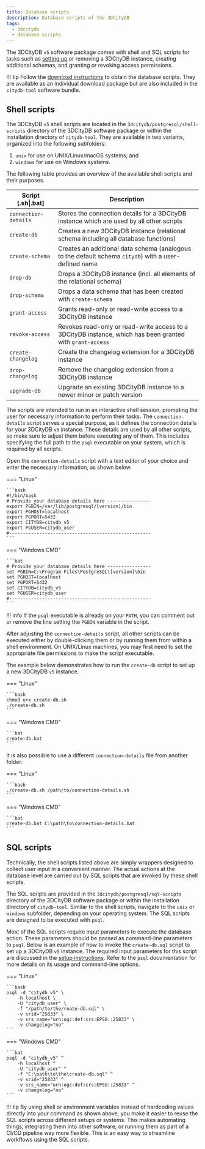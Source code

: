 ```yaml
---
title: Database scripts
description: Database scripts of the 3DCityDB
tags:
  - 3dcitydb
  - database scripts
---
```


The 3DCityDB `v5` software package comes with shell and SQL scripts for tasks such as
[setting up](../first-steps/setup.md#3dcitydb-setup-steps) or removing a 3DCityDB instance, creating
additional schemas, and granting or revoking access permissions. 

!!! tip
    Follow the [download instructions](../download.md) to obtain the database scripts. They are available as an individual
    download package but are also included in the `citydb-tool` software bundle.

## Shell scripts

The 3DCityDB `v5` shell scripts are located in the `3dcitydb/postgresql/shell-scripts` directory of the 3DCityDB
software package or within the installation directory of `citydb-tool`. They are available in two variants,
organized into the following subfolders:

1. `unix` for use on UNIX/Linux/macOS systems; and
2. `windows` for use on Windows systems.

The following table provides an overview of the available shell scripts and their purposes.

| Script [.sh\|.bat]   | Description                                                                                               |
|----------------------|-----------------------------------------------------------------------------------------------------------|
| `connection-details` | Stores the connection details for a 3DCityDB instance which are used by all other scripts                 |
| `create-db`          | Creates a new 3DCityDB instance (relational schema including all database functions)                      |
| `create-schema`      | Creates an additional data schema (analogous to the default schema `citydb`) with a user-defined name     |
| `drop-db`            | Drops a 3DCityDB instance (incl. all elements of the relational schema)                                   |
| `drop-schema`        | Drops a data schema that has been created with `create-schema`                                            |
| `grant-access`       | Grants read-only or read-write access to a 3DCityDB instance                                              |
| `revoke-access`      | Revokes read-only or read-write access to a 3DCityDB instance, which has been granted with `grant-access` |
| `create-changelog`   | Create the changelog extension for a 3DCityDB instance                                                    |
| `drop-changelog`     | Remove the changelog extension from a 3DCityDB instance                                                   |
| `upgrade-db`         | Upgrade an existing 3DCityDB instance to a newer minor or patch version                                   |

The scripts are intended to run in an interactive shell session, prompting the user for necessary information to perform
their tasks. The `connection-details` script serves a special purpose, as it defines the connection details for your
3DCityDB `v5` instance. These details are used by all other scripts, so make sure to adjust them before executing any of
them. This includes specifying the full path to the `psql` executable on your system, which is required by all scripts.

Open the `connection-details` script with a text editor of your choice and enter the necessary information, as shown
below.

=== "Linux"

    ```bash
    #!/bin/bash
    # Provide your database details here ----------------
    export PGBIN=/var/lib/postgresql/[version]/bin
    export PGHOST=localhost
    export PGPORT=5432
    export CITYDB=citydb_v5
    export PGUSER=citydb_user
    #----------------------------------------------------
    ```

=== "Windows CMD"

    ```bat
    # Provide your database details here ----------------
    set PGBIN=C:\Program Files\PostgreSQL\[version]\bin
    set PGHOST=localhost
    set PGPORT=5432
    set CITYDB=citydb_v5
    set PGUSER=citydb_user
    #----------------------------------------------------
    ```

!!! info
    If the `psql` executable is already on your `PATH`, you can comment out or remove the line setting
    the `PGBIN` variable in the script.

After adjusting the `connection-details` script, all other scripts can be executed either by double-clicking them or by
running them from within a shell environment. On UNIX/Linux machines, you may first need to set the appropriate file
permissions to make the script executable.

The example below demonstrates how to run the `create-db` script to set up a new 3DCityDB `v5` instance.

=== "Linux"

    ```bash
    chmod u+x create-db.sh
    ./create-db.sh
    ```

=== "Windows CMD"

    ```bat
    create-db.bat
    ```

It is also possible to use a different `connection-details` file from another folder:

=== "Linux"

    ```bash
    ./create-db.sh /path/to/connection-details.sh
    ```

=== "Windows CMD"

    ```bat
    create-db.bat C:\path\to\connection-details.bat
    ```

## SQL scripts

Technically, the shell scripts listed above are simply wrappers designed to collect user input in a convenient manner.
The actual actions at the database level are carried out by SQL scripts that are invoked by these shell scripts.

The SQL scripts are provided in the `3dcitydb/postgresql/sql-scripts` directory of the 3DCityDB software package
or within the installation directory of `citydb-tool`. Similar to the shell scripts, navigate to the `unix` or `windows`
subfolder, depending on your operating system. The SQL scripts are designed to be executed with `psql`.

Most of the SQL scripts require input parameters to execute the database action. These parameters should be
passed as command-line parameters to `psql`. Below is an example of how to invoke the `create-db.sql` script to set up
a 3DCityDB `v5` instance. The required input parameters for this script are discussed in the
[setup instructions](../first-steps/setup.md#3dcitydb-setup-steps). Refer to the `psql` documentation for more details
on its usage and command-line options.

=== "Linux"

    ```bash
    psql -d "citydb_v5" \
        -h localhost \
        -U "citydb_user" \
        -f "/path/to/the/reate-db.sql" \
        -v srid="25833" \
        -v srs_name="urn:ogc:def:crs:EPSG::25833" \
        -v changelog="no"
    ```

=== "Windows CMD"

    ```bat
    psql -d "citydb_v5" ^
        -h localhost ^
        -U "citydb_user" ^
        -f "C:\path\to\the\create-db.sql" ^
        -v srid="25833" ^
        -v srs_name="urn:ogc:def:crs:EPSG::25833" ^
        -v changelog="no"
    ```

!!! tip
    By using shell or environment variables instead of hardcoding values directly into your command as shown above, you make
    it easier to reuse the SQL scripts across different setups or systems. This makes automating things, integrating them
    into other software, or running them as part of a CI/CD pipeline way more flexible. This is an easy way to streamline
    workflows using the SQL scripts.